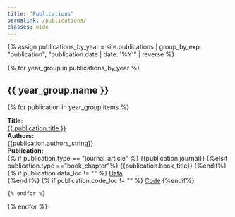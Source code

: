 ```yaml
---
title: "Publications"
permalink: /publications/
classes: wide
---
```


<link rel="stylesheet" href="{{ '/assets/css/custom.css' | relative_url }}">

{% assign publications_by_year = site.publications | group_by_exp: "publication", "publication.date | date: '%Y'" | reverse %}

{% for year_group in publications_by_year %}
<h2> {{ year_group.name }} </h2>

{% for publication in year_group.items %}
<div class="three-col-table">
    <div class="three-col-table-left"> 
        <b>Title:</b><br><a href="{{ publication.url }}">{{ publication.title }}</a>
    </div>
    <div class="four-col-table-center1">
        <b>Authors:</b><br>{{publication.authors_string}}
    </div>
    <div class="four-col-table-center2">
        <b>Publication:</b><br>
        {% if publication.type == "journal_article" %}
        {{publication.journal}}
        {%elsif publication.type =="book_chapter"%}
        {{publication.book_title}}
        {%endif%}
    </div>
    <div class="four-col-table-right">
        {% if publication.data_loc != "" %}
        <a href="{{publication.data_loc}}">Data<br></a>
        {%endif%}
        {% if publication.code_loc != "" %}
        <a href="{{publication.code_loc}}">Code</a>
        {%endif%}
    </div>
</div>

    {% endfor %}
{% endfor %}
